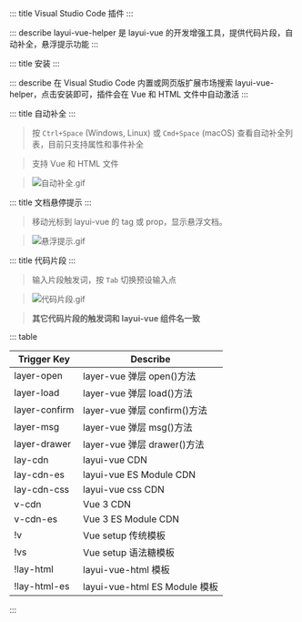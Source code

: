 ::: title Visual Studio Code 插件
:::

::: describe layui-vue-helper 是 layui-vue 的开发增强工具，提供代码片段，自动补全，悬浮提示功能
:::

::: title 安装
:::

::: describe 在 Visual Studio Code 内置或网页版扩展市场搜索 layui-vue-helper，点击安装即可，插件会在 Vue 和 HTML 文件中自动激活
:::

::: title 自动补全
:::

> 按 `Ctrl+Space` (Windows, Linux) 或 `Cmd+Space` (macOS) 查看自动补全列表，目前只支持属性和事件补全

> 支持 Vue 和 HTML 文件

> ![自动补全.gif](https://s2.loli.net/2022/06/20/LioZGshVlFQYyew.gif)

::: title 文档悬停提示
:::

> 移动光标到 layui-vue 的 tag 或 prop，显示悬浮文档。

> ![悬浮提示.gif](https://s2.loli.net/2022/06/20/iKT3gn7bSxVFByX.gif)

::: title 代码片段
:::

> 输入片段触发词，按 `Tab` 切换预设输入点

> ![代码片段.gif](https://s2.loli.net/2022/06/20/zVxXdkaeEUjK4L5.gif)

> **其它代码片段的触发词和 layui-vue 组件名一致**

::: table

| Trigger Key | Describe                |
|-------------|-------------------------|
| layer-open  | layer-vue 弹层 open()方法|
| layer-load  | layer-vue 弹层 load()方法|
| layer-confirm| layer-vue 弹层 confirm()方法|
| layer-msg   | layer-vue 弹层 msg()方法|
| layer-drawer| layer-vue 弹层 drawer()方法|
| lay-cdn     | layui-vue CDN           |
| lay-cdn-es  | layui-vue ES Module CDN |
| lay-cdn-css | layui-vue css CDN       |
| v-cdn       | Vue 3 CDN               |
| v-cdn-es    | Vue 3 ES Module CDN     |
| !v          | Vue setup 传统模板       |
| !vs         | Vue setup 语法糖模板     |
| !lay-html   | layui-vue-html 模板     |
| !lay-html-es| layui-vue-html ES Module 模板  |

:::
<style>
.markdown-body blockquote img{
  width: 650px;
  height: 400px;
}
.markdown-body table{
  margin-left: 35px;
  width: 650px;
}
</style>